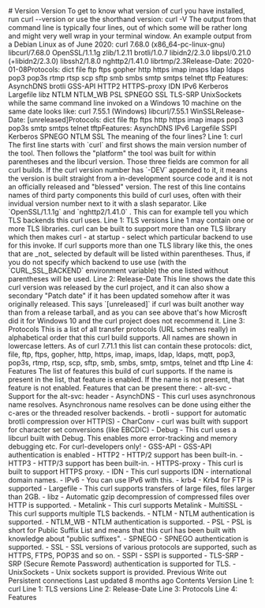 <a href="version.html" class="navButton-94f2579c--pageItemWithChildrenNested-2c5d8183--navButtonClickable-161b88ca--navButtonOpened-6a88552e">
</a>
<a href="telnet.html" class="navButton-94f2579c--pageItemWithChildrenNested-2c5d8183--navButtonClickable-161b88ca">
</a>
# <span class="text-4505230f--DisplayH900-bfb998fa--textContentFamily-49a318e1">Version</span>
<span class="text-4505230f--UIH300-2063425d--textUIFamily-5ebd8e40--text-8ee2c8b2">
</span>
<span class="text-4505230f--UIH300-2063425d--textUIFamily-5ebd8e40--text-8ee2c8b2">
</span>
<span class="text-4505230f--HeadingH700-04e1a2a3--textContentFamily-49a318e1">
<span data-key="eb8fde6266c34e4f915ac4ae14d59dd6">
<span data-offset-key="eb8fde6266c34e4f915ac4ae14d59dd6:0">Version</span>
</span>
</span>
<span class="text-4505230f--TextH400-3033861f--textContentFamily-49a318e1">
<span data-key="fc36d5d49508496a8a647ad82c19ba45">
<span data-offset-key="fc36d5d49508496a8a647ad82c19ba45:0">To get to know what version of curl you have installed, run</span>
</span>
</span>    curl --version<span class="text-4505230f--TextH400-3033861f--textContentFamily-49a318e1">
<span data-key="5845974d86784eed9c09b652fd91f2de">
<span data-offset-key="5845974d86784eed9c09b652fd91f2de:0">or use the shorthand version:</span>
</span>
</span>    curl -V<span class="text-4505230f--TextH400-3033861f--textContentFamily-49a318e1">
<span data-key="5d9fc31dada64ff7b8a8ea0098b4cafe">
<span data-offset-key="5d9fc31dada64ff7b8a8ea0098b4cafe:0">The output from that command line is typically four lines, out of which some will be rather long and might very well wrap in your terminal window.</span>
</span>
</span>
<span class="text-4505230f--TextH400-3033861f--textContentFamily-49a318e1">
<span data-key="c85db840a85d49e2924b38b6a3de39e9">
<span data-offset-key="c85db840a85d49e2924b38b6a3de39e9:0">An example output from a Debian Linux as of June 2020:</span>
</span>
</span>    curl 7.68.0 (x86_64-pc-linux-gnu) libcurl/7.68.0 OpenSSL/1.1.1g zlib/1.2.11 brotli/1.0.7 libidn2/2.3.0 libpsl/0.21.0 (+libidn2/2.3.0) libssh2/1.8.0 nghttp2/1.41.0 librtmp/2.3Release-Date: 2020-01-08Protocols: dict file ftp ftps gopher http https imap imaps ldap ldaps pop3 pop3s rtmp rtsp scp sftp smb smbs smtp smtps telnet tftp Features: AsynchDNS brotli GSS-API HTTP2 HTTPS-proxy IDN IPv6 Kerberos Largefile libz NTLM NTLM_WB PSL SPNEGO SSL TLS-SRP UnixSockets<span class="text-4505230f--TextH400-3033861f--textContentFamily-49a318e1">
<span data-key="7747727638c243f49214b9d755d1d5ab">
<span data-offset-key="7747727638c243f49214b9d755d1d5ab:0">while the same command line invoked on a Windows 10 machine on the same date looks like:</span>
</span>
</span>    curl 7.55.1 (Windows) libcurl/7.55.1 WinSSLRelease-Date: [unreleased]Protocols: dict file ftp ftps http https imap imaps pop3 pop3s smtp smtps telnet tftpFeatures: AsynchDNS IPv6 Largefile SSPI Kerberos SPNEGO NTLM SSL<span class="text-4505230f--TextH400-3033861f--textContentFamily-49a318e1">
<span data-key="b2501b491def4ae5933c57686aecbefe">
<span data-offset-key="b2501b491def4ae5933c57686aecbefe:0">The meaning of the four lines?</span>
</span>
</span>
<span class="text-4505230f--HeadingH700-04e1a2a3--textContentFamily-49a318e1">
<span data-key="29efc43313b04792af31dc3383f825f7">
<span data-offset-key="29efc43313b04792af31dc3383f825f7:0">Line 1: curl</span>
</span>
</span>
<span class="text-4505230f--TextH400-3033861f--textContentFamily-49a318e1">
<span data-key="4c3913d3205b404ba5faca02cb2deecd">
<span data-offset-key="4c3913d3205b404ba5faca02cb2deecd:0">The first line starts with </span>
<span data-offset-key="4c3913d3205b404ba5faca02cb2deecd:1">`curl`</span>
<span data-offset-key="4c3913d3205b404ba5faca02cb2deecd:2"> and first shows the main version number of the tool. Then follows the "platform" the tool was built for within parentheses and the libcurl version. Those three fields are common for all curl builds.</span>
</span>
</span>
<span class="text-4505230f--TextH400-3033861f--textContentFamily-49a318e1">
<span data-key="56f48cebde3c470fa61aa0c1db2e7122">
<span data-offset-key="56f48cebde3c470fa61aa0c1db2e7122:0">If the curl version number has </span>
<span data-offset-key="56f48cebde3c470fa61aa0c1db2e7122:1">`-DEV`</span>
<span data-offset-key="56f48cebde3c470fa61aa0c1db2e7122:2"> appended to it, it means the version is built straight from a in-development source code and it is not an officially released and "blessed" version.</span>
</span>
</span>
<span class="text-4505230f--TextH400-3033861f--textContentFamily-49a318e1">
<span data-key="5d6b33469a0e47708d6c3dfd2093a524">
<span data-offset-key="5d6b33469a0e47708d6c3dfd2093a524:0">The rest of this line contains names of third party components this build of curl uses, often with their invidual version number next to it with a slash separator. Like </span>
<span data-offset-key="5d6b33469a0e47708d6c3dfd2093a524:1">`OpenSSL/1.1.1g`</span>
<span data-offset-key="5d6b33469a0e47708d6c3dfd2093a524:2"> and </span>
<span data-offset-key="5d6b33469a0e47708d6c3dfd2093a524:3">`nghttp2/1.41.0`</span>
<span data-offset-key="5d6b33469a0e47708d6c3dfd2093a524:4">. This can for example tell you which TLS backends this curl uses.</span>
</span>
</span>
<span class="text-4505230f--HeadingH600-23f228db--textContentFamily-49a318e1">
<span data-key="f9e2ff72d41a47249ffec295213281f3">
<span data-offset-key="f9e2ff72d41a47249ffec295213281f3:0">Line 1: TLS versions</span>
</span>
</span>
<span class="text-4505230f--TextH400-3033861f--textContentFamily-49a318e1">
<span data-key="48833a9827904ab48683e0fea79d09f8">
<span data-offset-key="48833a9827904ab48683e0fea79d09f8:0">Line 1 may contain one or more TLS libraries. curl can be built to support more than one TLS library which then makes curl - at startup - select which particular backend to use for this invoke.</span>
</span>
</span>
<span class="text-4505230f--TextH400-3033861f--textContentFamily-49a318e1">
<span data-key="6bac1bd06feb47039cb36c20700b5f02">
<span data-offset-key="6bac1bd06feb47039cb36c20700b5f02:0">If curl supports more than one TLS library like this, the ones that are </span>
<span data-offset-key="6bac1bd06feb47039cb36c20700b5f02:1">_not_</span>
<span data-offset-key="6bac1bd06feb47039cb36c20700b5f02:2"> selected by default will be listed within parentheses. Thus, if you do not specify which backend to use use (with the </span>
<span data-offset-key="6bac1bd06feb47039cb36c20700b5f02:3">`CURL_SSL_BACKEND`</span>
<span data-offset-key="6bac1bd06feb47039cb36c20700b5f02:4"> environment variable) the one listed without parentheses will be used.</span>
</span>
</span>
<span class="text-4505230f--HeadingH700-04e1a2a3--textContentFamily-49a318e1">
<span data-key="2858940976ca4230941f97bec25a5012">
<span data-offset-key="2858940976ca4230941f97bec25a5012:0">Line 2: Release-Date</span>
</span>
</span>
<span class="text-4505230f--TextH400-3033861f--textContentFamily-49a318e1">
<span data-key="8d66c3a202904b53aa4b587044792dd2">
<span data-offset-key="8d66c3a202904b53aa4b587044792dd2:0">This line shows the date this curl version was released by the curl project, and it can also show a secondary "Patch date" if it has been updated somehow after it was originally released.</span>
</span>
</span>
<span class="text-4505230f--TextH400-3033861f--textContentFamily-49a318e1">
<span data-key="fcb44825154d4ebe89978f497ea56c50">
<span data-offset-key="fcb44825154d4ebe89978f497ea56c50:0">This says </span>
<span data-offset-key="fcb44825154d4ebe89978f497ea56c50:1">`[unreleased]`</span>
<span data-offset-key="fcb44825154d4ebe89978f497ea56c50:2"> if curl was built another way than from a release tarball, and as you can see above that's how Microsft did it for Windows 10 and the curl project does not recommend it.</span>
</span>
</span>
<span class="text-4505230f--HeadingH700-04e1a2a3--textContentFamily-49a318e1">
<span data-key="f9db562225bc416581f744fcd2cec698">
<span data-offset-key="f9db562225bc416581f744fcd2cec698:0">Line 3: Protocols</span>
</span>
</span>
<span class="text-4505230f--TextH400-3033861f--textContentFamily-49a318e1">
<span data-key="be6f57bbae0a4d1aacf1244496227701">
<span data-offset-key="be6f57bbae0a4d1aacf1244496227701:0">This is a list of all transfer protocols (URL schemes really) in alphabetical order that this curl build supports. All names are shown in lowercase letters.</span>
</span>
</span>
<span class="text-4505230f--TextH400-3033861f--textContentFamily-49a318e1">
<span data-key="cd8cc43e877c4315bf979d2553668716">
<span data-offset-key="cd8cc43e877c4315bf979d2553668716:0">As of curl 7.71.1 this list can contain these protocols:</span>
</span>
</span>
<span class="text-4505230f--TextH400-3033861f--textContentFamily-49a318e1">
<span data-key="3246aa6352ed4cb6b03632dfe1e4451a">
<span data-offset-key="3246aa6352ed4cb6b03632dfe1e4451a:0">dict, file, ftp, ftps, gopher, http, https, imap, imaps, ldap, ldaps, mqtt, pop3, pop3s, rtmp, rtsp, scp, sftp, smb, smbs, smtp, smtps, telnet and tftp</span>
</span>
</span>
<span class="text-4505230f--HeadingH700-04e1a2a3--textContentFamily-49a318e1">
<span data-key="fefaf5fb0dc54869bfd5e5b8b75c3f2d">
<span data-offset-key="fefaf5fb0dc54869bfd5e5b8b75c3f2d:0">Line 4: Features</span>
</span>
</span>
<span class="text-4505230f--TextH400-3033861f--textContentFamily-49a318e1">
<span data-key="26e46dd72bb444218b5d581d83ab4e42">
<span data-offset-key="26e46dd72bb444218b5d581d83ab4e42:0">The list of features this build of curl supports. If the name is present in the list, that feature is enabled. If the name is not present, that feature is not enabled.</span>
</span>
</span>
<span class="text-4505230f--TextH400-3033861f--textContentFamily-49a318e1">
<span data-key="da9b493b9a514e2ebc8b25439475b199">
<span data-offset-key="da9b493b9a514e2ebc8b25439475b199:0">Features that can be present there:</span>
</span>
</span>- <span class="text-4505230f--TextH400-3033861f--textContentFamily-49a318e1">
<span data-key="7a0d25f1f937423ba239bd0e125e3164">
<span data-offset-key="7a0d25f1f937423ba239bd0e125e3164:0">alt-svc - Support for the alt-svc: header</span>
</span>
</span>- <span class="text-4505230f--TextH400-3033861f--textContentFamily-49a318e1">
<span data-key="45668ecafcb744bba7a10781d2561baf">
<span data-offset-key="45668ecafcb744bba7a10781d2561baf:0">AsynchDNS - This curl uses asynchronous name resolves. Asynchronous name resolves can be done using either the c-ares or the threaded resolver backends.</span>
</span>
</span>- <span class="text-4505230f--TextH400-3033861f--textContentFamily-49a318e1">
<span data-key="b3191d429a0b4f06aeb7bde4203f7b98">
<span data-offset-key="b3191d429a0b4f06aeb7bde4203f7b98:0">brotli - support for automatic brotli compression over HTTP(S)</span>
</span>
</span>- <span class="text-4505230f--TextH400-3033861f--textContentFamily-49a318e1">
<span data-key="dc1348751f5f46de953b3128278630da">
<span data-offset-key="dc1348751f5f46de953b3128278630da:0">CharConv - curl was built with support for character set conversions (like EBCDIC)</span>
</span>
</span>- <span class="text-4505230f--TextH400-3033861f--textContentFamily-49a318e1">
<span data-key="3a63f0db49194096b8023683e4c1997c">
<span data-offset-key="3a63f0db49194096b8023683e4c1997c:0">Debug - This curl uses a libcurl built with Debug. This enables more error-tracking and memory debugging etc. For curl-developers only!</span>
</span>
</span>- <span class="text-4505230f--TextH400-3033861f--textContentFamily-49a318e1">
<span data-key="94134f45a66e4025a5cfc46658c8c67d">
<span data-offset-key="94134f45a66e4025a5cfc46658c8c67d:0">GSS-API - GSS-API authentication is enabled</span>
</span>
</span>- <span class="text-4505230f--TextH400-3033861f--textContentFamily-49a318e1">
<span data-key="7c77d1fc982c49de8b0aa56e30777365">
<span data-offset-key="7c77d1fc982c49de8b0aa56e30777365:0">HTTP2 - HTTP/2 support has been built-in.</span>
</span>
</span>- <span class="text-4505230f--TextH400-3033861f--textContentFamily-49a318e1">
<span data-key="b75ec4b19ad64592ba9a2e2905543c5a">
<span data-offset-key="b75ec4b19ad64592ba9a2e2905543c5a:0">HTTP3 - HTTP/3 support has been built-in.</span>
</span>
</span>- <span class="text-4505230f--TextH400-3033861f--textContentFamily-49a318e1">
<span data-key="61171e82011844699f77bdcbc7eeb9a6">
<span data-offset-key="61171e82011844699f77bdcbc7eeb9a6:0">HTTPS-proxy - This curl is built to support HTTPS proxy.</span>
</span>
</span>- <span class="text-4505230f--TextH400-3033861f--textContentFamily-49a318e1">
<span data-key="4aa9168294c24264856546266e80b4b9">
<span data-offset-key="4aa9168294c24264856546266e80b4b9:0">IDN - This curl supports IDN - international domain names.</span>
</span>
</span>- <span class="text-4505230f--TextH400-3033861f--textContentFamily-49a318e1">
<span data-key="e02aec07ae41406c9a3599873b7f357d">
<span data-offset-key="e02aec07ae41406c9a3599873b7f357d:0">IPv6 - You can use IPv6 with this.</span>
</span>
</span>- <span class="text-4505230f--TextH400-3033861f--textContentFamily-49a318e1">
<span data-key="5f27699a4eb348aa9cd28e062a0b1e75">
<span data-offset-key="5f27699a4eb348aa9cd28e062a0b1e75:0">krb4 - Krb4 for FTP is supported</span>
</span>
</span>- <span class="text-4505230f--TextH400-3033861f--textContentFamily-49a318e1">
<span data-key="ec49038374314a89ac4a89b77c7b5865">
<span data-offset-key="ec49038374314a89ac4a89b77c7b5865:0">Largefile - This curl supports transfers of large files, files larger than 2GB.</span>
</span>
</span>- <span class="text-4505230f--TextH400-3033861f--textContentFamily-49a318e1">
<span data-key="a260102731a644ecb61d49ff73f5cbbc">
<span data-offset-key="a260102731a644ecb61d49ff73f5cbbc:0">libz - Automatic gzip decompression of compressed files over HTTP is supported.</span>
</span>
</span>- <span class="text-4505230f--TextH400-3033861f--textContentFamily-49a318e1">
<span data-key="8e768762c42644ba84d094e78b4aed6f">
<span data-offset-key="8e768762c42644ba84d094e78b4aed6f:0">Metalink - This curl supports Metalink</span>
</span>
</span>- <span class="text-4505230f--TextH400-3033861f--textContentFamily-49a318e1">
<span data-key="e689ec4c22c14764b7732184bcb29b25">
<span data-offset-key="e689ec4c22c14764b7732184bcb29b25:0">MultiSSL - This curl supports multiple TLS backends.</span>
</span>
</span>- <span class="text-4505230f--TextH400-3033861f--textContentFamily-49a318e1">
<span data-key="cb69443fc30841979445421786711659">
<span data-offset-key="cb69443fc30841979445421786711659:0">NTLM - NTLM authentication is supported.</span>
</span>
</span>- <span class="text-4505230f--TextH400-3033861f--textContentFamily-49a318e1">
<span data-key="a72dd13e708a4c398c90b0456bf27272">
<span data-offset-key="a72dd13e708a4c398c90b0456bf27272:0">NTLM_WB - NTLM authentication is supported.</span>
</span>
</span>- <span class="text-4505230f--TextH400-3033861f--textContentFamily-49a318e1">
<span data-key="309c8568a0834f1eb3bacd20864b36a5">
<span data-offset-key="309c8568a0834f1eb3bacd20864b36a5:0">PSL - PSL is short for Public Suffix List and means that this curl has been built with knowledge about "public suffixes".</span>
</span>
</span>- <span class="text-4505230f--TextH400-3033861f--textContentFamily-49a318e1">
<span data-key="4d3a55e63d2d48eeb11112b0a84c822e">
<span data-offset-key="4d3a55e63d2d48eeb11112b0a84c822e:0">SPNEGO - SPNEGO authentication is supported.</span>
</span>
</span>- <span class="text-4505230f--TextH400-3033861f--textContentFamily-49a318e1">
<span data-key="602c8fc19f2a411a8015760eca01fc28">
<span data-offset-key="602c8fc19f2a411a8015760eca01fc28:0">SSL - SSL versions of various protocols are supported, such as HTTPS, FTPS, POP3S and so on.</span>
</span>
</span>- <span class="text-4505230f--TextH400-3033861f--textContentFamily-49a318e1">
<span data-key="cfb77b8dac4f4fafbdbdbab250a52b52">
<span data-offset-key="cfb77b8dac4f4fafbdbdbab250a52b52:0">SSPI - SSPI is supported</span>
</span>
</span>- <span class="text-4505230f--TextH400-3033861f--textContentFamily-49a318e1">
<span data-key="298f751987944961b2b29aa0d384e74a">
<span data-offset-key="298f751987944961b2b29aa0d384e74a:0">TLS-SRP - SRP (Secure Remote Password) authentication is supported for TLS.</span>
</span>
</span>- <span class="text-4505230f--TextH400-3033861f--textContentFamily-49a318e1">
<span data-key="50f5b8f1e8854385bdede593e11a8818">
<span data-offset-key="50f5b8f1e8854385bdede593e11a8818:0">UnixSockets - Unix sockets support is provided.</span>
</span>
</span>
<a href="verbose/writeout.html" class="reset-3c756112--card-6570f064--whiteCard-fff091a4--cardPrevious-56a5e674">
</a>
<span class="text-4505230f--TextH200-a3425406--textContentFamily-49a318e1">Previous</span>
<span class="text-4505230f--UIH400-4e41e82a--textContentFamily-49a318e1">Write out</span>
<a href="persist.html" class="reset-3c756112--card-6570f064--whiteCard-fff091a4--cardNext-19241c42">
</a>
<span class="text-4505230f--UIH400-4e41e82a--textContentFamily-49a318e1">Persistent connections</span>
<span class="text-4505230f--TextH200-a3425406--textContentFamily-49a318e1">Last updated 8 months ago</span>
<span class="text-4505230f--InfoH100-1e92e1d1--textContentFamily-49a318e1">Contents</span>
<a href="version.html#version" class="reset-3c756112--menuItem-aa02f6ec--menuItemLight-757d5235--menuItemInline-173bdf97--pageTocItem-f4427024">
</a>
<span class="text-4505230f--UIH300-2063425d--textContentFamily-49a318e1">
<span class="text-4505230f--UIH200-50ead35f--textContentFamily-49a318e1">Version</span>
</span>
<a href="version.html#line-1-curl" class="reset-3c756112--menuItem-aa02f6ec--menuItemLight-757d5235--menuItemInline-173bdf97--pageTocItem-f4427024">
</a>
<span class="text-4505230f--UIH300-2063425d--textContentFamily-49a318e1">
<span class="text-4505230f--UIH200-50ead35f--textContentFamily-49a318e1">Line 1: curl</span>
</span>
<a href="version.html#line-1-tls-versions" class="reset-3c756112--menuItem-aa02f6ec--menuItemLight-757d5235--menuItemInline-173bdf97--pageTocItem-f4427024">
</a>
<span class="text-4505230f--UIH300-2063425d--textContentFamily-49a318e1">
<span class="text-4505230f--UIH200-50ead35f--textContentFamily-49a318e1--pageTocLinkH2-2294976c">Line 1: TLS versions</span>
</span>
<a href="version.html#line-2-release-date" class="reset-3c756112--menuItem-aa02f6ec--menuItemLight-757d5235--menuItemInline-173bdf97--pageTocItem-f4427024">
</a>
<span class="text-4505230f--UIH300-2063425d--textContentFamily-49a318e1">
<span class="text-4505230f--UIH200-50ead35f--textContentFamily-49a318e1">Line 2: Release-Date</span>
</span>
<a href="version.html#line-3-protocols" class="reset-3c756112--menuItem-aa02f6ec--menuItemLight-757d5235--menuItemInline-173bdf97--pageTocItem-f4427024">
</a>
<span class="text-4505230f--UIH300-2063425d--textContentFamily-49a318e1">
<span class="text-4505230f--UIH200-50ead35f--textContentFamily-49a318e1">Line 3: Protocols</span>
</span>
<a href="version.html#line-4-features" class="reset-3c756112--menuItem-aa02f6ec--menuItemLight-757d5235--menuItemInline-173bdf97--pageTocItem-f4427024">
</a>
<span class="text-4505230f--UIH300-2063425d--textContentFamily-49a318e1">
<span class="text-4505230f--UIH200-50ead35f--textContentFamily-49a318e1">Line 4: Features</span>
</span>
